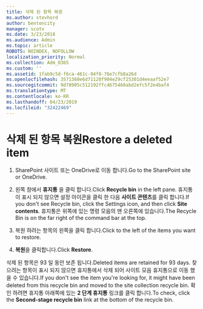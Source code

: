 ```yaml
---
title: 삭제 된 항목 복원
ms.author: stevhord
author: bentoncity
manager: scotv
ms.date: 3/23/2018
ms.audience: Admin
ms.topic: article
ROBOTS: NOINDEX, NOFOLLOW
localization_priority: Normal
ms.collection: Adm_O365
ms.custom: ''
ms.assetid: 1fab9c5d-f6ca-461c-94f0-76e7cfb8a26d
ms.openlocfilehash: 3571360e6d71120f904e29cf25301d4eeaaf52e7
ms.sourcegitcommit: 9d78905c512192ffc4675468abd2efc5f2e4baf4
ms.translationtype: MT
ms.contentlocale: ko-KR
ms.lasthandoff: 04/23/2019
ms.locfileid: "32422469"
---
```

# <a name="restore-a-deleted-item"></a><span data-ttu-id="d5347-102">삭제 된 항목 복원</span><span class="sxs-lookup"><span data-stu-id="d5347-102">Restore a deleted item</span></span>

1. <span data-ttu-id="d5347-103">SharePoint 사이트 또는 OneDrive로 이동 합니다.</span><span class="sxs-lookup"><span data-stu-id="d5347-103">Go to the SharePoint site or OneDrive.</span></span>
    
2. <span data-ttu-id="d5347-104">왼쪽 창에서 **휴지통** 을 클릭 합니다.</span><span class="sxs-lookup"><span data-stu-id="d5347-104">Click **Recycle bin** in the left pane.</span></span> <span data-ttu-id="d5347-105">휴지통이 표시 되지 않으면 설정 아이콘을 클릭 한 다음 **사이트 콘텐츠**를 클릭 합니다.</span><span class="sxs-lookup"><span data-stu-id="d5347-105">If you don't see Recycle bin, click the Settings icon, and then click **Site contents**.</span></span> <span data-ttu-id="d5347-106">휴지통은 위쪽에 있는 명령 모음의 맨 오른쪽에 있습니다.</span><span class="sxs-lookup"><span data-stu-id="d5347-106">The Recycle Bin is on the far right of the command bar at the top.</span></span>
    
3. <span data-ttu-id="d5347-107">복원 하려는 항목의 왼쪽을 클릭 합니다.</span><span class="sxs-lookup"><span data-stu-id="d5347-107">Click to the left of the items you want to restore.</span></span>
    
4. <span data-ttu-id="d5347-108">**복원**을 클릭합니다.</span><span class="sxs-lookup"><span data-stu-id="d5347-108">Click **Restore**.</span></span>
    
<span data-ttu-id="d5347-109">삭제 된 항목은 93 일 동안 보존 됩니다.</span><span class="sxs-lookup"><span data-stu-id="d5347-109">Deleted items are retained for 93 days.</span></span> <span data-ttu-id="d5347-110">찾으려는 항목이 표시 되지 않으면 휴지통에서 삭제 되어 사이트 모음 휴지통으로 이동 했을 수 있습니다.</span><span class="sxs-lookup"><span data-stu-id="d5347-110">If you don't see the item you're looking for, it might have been deleted from this recycle bin and moved to the site collection recycle bin.</span></span> <span data-ttu-id="d5347-111">확인 하려면 휴지통 아래쪽에 있는 **2 단계 휴지통** 링크를 클릭 합니다.</span><span class="sxs-lookup"><span data-stu-id="d5347-111">To check, click the **Second-stage recycle bin** link at the bottom of the recycle bin.</span></span> 
  

